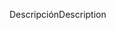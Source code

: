 <span data-ttu-id="a2acf-101">Descripción</span><span class="sxs-lookup"><span data-stu-id="a2acf-101">Description</span></span>
